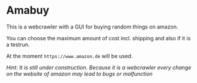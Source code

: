 # Amabuy

This is a webcrawler with a GUI for buying random things on amazon.

You can choose the maximum amount of cost incl. shipping and also if it
is a testrun.

At the moment `https://www.amazon.de` will be used.

_Hint: It is still under construction. Because it is a webcrawler
every change on the website of amazon may lead to bugs or malfunction_